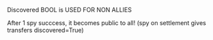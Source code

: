 Discovered BOOL is USED FOR NON ALLIES

After 1 spy succcess, it becomes public to all! (spy on settlement gives transfers discovered=True)
